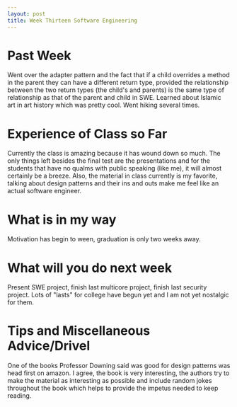 ```yaml
---
layout: post
title: Week Thirteen Software Engineering
---
```


# Past Week
Went over the adapter pattern and the fact that if a child overrides a method in the parent they can have a different return type, provided the relationship between the two return types (the child's and parents) is the same type of relationship as that of the parent and child in SWE. Learned about Islamic art in art history which was pretty cool. Went hiking several times.

# Experience of Class so Far
Currently the class is amazing because it has wound down so much. The only things left besides the final test are the presentations and for the students that have no qualms with public speaking (like me), it will almost certainly be a breeze. Also, the material in class currently is my favorite, talking about design patterns and their ins and outs make me feel like an actual software engineer.

# What is in my way
Motivation has begin to ween, graduation is only two weeks away.

# What will you do next week
Present SWE project, finish last multicore project, finish last security project. Lots of "lasts" for college have begun yet and I am not yet nostalgic for them.

# Tips and Miscellaneous Advice/Drivel
One of the books Professor Downing said was good for design patterns was head first on amazon. I agree, the book is very interesting, the authors try to make the material as interesting as possible and include random jokes throughout the book which helps to provide the impetus needed to keep reading.